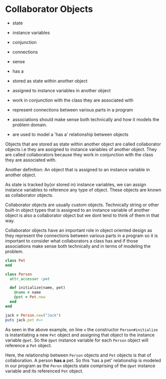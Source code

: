 # Collaborator Objects

- state
- instance variables
- conjunction
- connections
- sense
- has a

- stored as state within another object
- assigned to instance variables in another object
- work in conjunction with the class they are associated with
- represent connections between various parts in a program
- associations should make sense both technically and how it models the problem domain.
- are used to model a 'has a' relationship between objects

Objects that are stored as state within another object are called collaborator objects i.e they are assigned to instance variables of another object. They are called collaborators because they work in conjunction with the class they are associated with.

Another definition: An object that is assigned to an instance variable in another object.

As state is tracked by(or stored in) instance variables, we can assign instance variables to reference any type of object. These objects are known as collaborator objects.

Collaborator objects are usually custom objects. Technically string or other built-in object types that is assigned to an instance variable of another object is also a collaborator object but we dont tend to think of them in that way.

Collaborator objects have an important role in object oriented design as they represent the connections between various parts in a program so it is important to consider what collaborators a class has and if those associations make sense both technically and in terms of modeling the problem.

```ruby
class Pet
end

class Person
  attr_accessor :pet

  def initialize(name, pet)
    @name = name
    @pet = Pet.new
  end
end

jack = Person.new("Jack")
puts jack.pet #=>
```

As seen in the above example, on line `x` the constructor `Person#initialize` is instantiating a new `Pet` object and assigning that object to the instance variable `@pet`. So the `@pet` instance variable for each `Person` object will reference a `Pet` object.

Here, the relationship between `Person` objects and `Pet` objects is that of collaboration. A person **has a** pet. So this 'has a pet' relationship is modeled in our program as the `Peron` objects state comprising of the `@pet` instance variable and its referenced `Pet` object.

